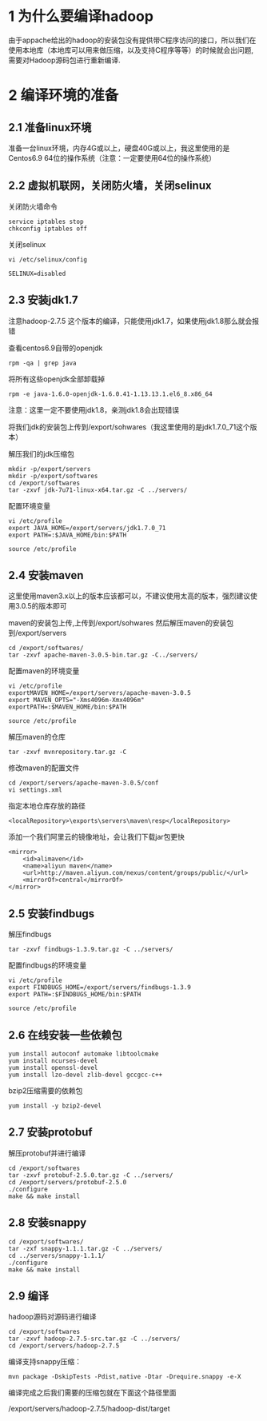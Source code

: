 # 1 为什么要编译hadoop
由于appache给出的hadoop的安装包没有提供带C程序访问的接口，所以我们在使用本地库（本地库可以用来做压缩，以及支持C程序等等）的时候就会出问题,需要对Hadoop源码包进行重新编译.

# 2 编译环境的准备
## 2.1 准备linux环境
准备一台linux环境，内存4G或以上，硬盘40G或以上，我这里使用的是Centos6.9 64位的操作系统（注意：一定要使用64位的操作系统）

## 2.2 虚拟机联网，关闭防火墙，关闭selinux
关闭防火墙命令
``` 
service iptables stop
chkconfig iptables off
```

关闭selinux
``` 
vi /etc/selinux/config

SELINUX=disabled
```

## 2.3 安装jdk1.7
注意hadoop-2.7.5 这个版本的编译，只能使用jdk1.7，如果使用jdk1.8那么就会报错

查看centos6.9自带的openjdk
``` 
rpm -qa | grep java
```

将所有这些openjdk全部卸载掉
``` 
rpm -e java-1.6.0-openjdk-1.6.0.41-1.13.13.1.el6_8.x86_64
```
注意：这里一定不要使用jdk1.8，亲测jdk1.8会出现错误

将我们jdk的安装包上传到/export/sohwares（我这里使用的是jdk1.7.0_71这个版本）

解压我们的jdk压缩包
``` 
mkdir -p/export/servers
mkdir -p/export/softwares
cd /export/softwares
tar -zxvf jdk-7u71-linux-x64.tar.gz -C ../servers/
```

配置环境变量
``` 
vi /etc/profile
export JAVA_HOME=/export/servers/jdk1.7.0_71
export PATH=:$JAVA_HOME/bin:$PATH

source /etc/profile
```

## 2.4 安装maven
这里使用maven3.x以上的版本应该都可以，不建议使用太高的版本，强烈建议使用3.0.5的版本即可

maven的安装包上传,上传到/export/sohwares 然后解压maven的安装包到/export/servers
``` 
cd /export/softwares/
tar -zxvf apache-maven-3.0.5-bin.tar.gz -C../servers/
```

配置maven的环境变量
``` 
vi /etc/profile
exportMAVEN_HOME=/export/servers/apache-maven-3.0.5
export MAVEN_OPTS="-Xms4096m-Xmx4096m"
exportPATH=:$MAVEN_HOME/bin:$PATH

source /etc/profile
```

解压maven的仓库
``` 
tar -zxvf mvnrepository.tar.gz -C
```

修改maven的配置文件
``` 
cd /export/servers/apache-maven-3.0.5/conf
vi settings.xml
```

指定本地仓库存放的路径
```
<localRepository>\exports\servers\maven\resp</localRepository>
```
添加一个我们阿里云的镜像地址，会让我们下载jar包更快
``` 
<mirror>
    <id>alimaven</id>
    <name>aliyun maven</name>
    <url>http://maven.aliyun.com/nexus/content/groups/public/</url>
    <mirrorOf>central</mirrorOf>
</mirror>
```

## 2.5 安装findbugs
解压findbugs
``` 
tar -zxvf findbugs-1.3.9.tar.gz -C ../servers/
```

配置findbugs的环境变量
``` 
vi /etc/profile
export FINDBUGS_HOME=/export/servers/findbugs-1.3.9
export PATH=:$FINDBUGS_HOME/bin:$PATH

source /etc/profile
```

## 2.6 在线安装一些依赖包
``` 
yum install autoconf automake libtoolcmake
yum install ncurses-devel
yum install openssl-devel
yum install lzo-devel zlib-devel gccgcc-c++
```

bzip2压缩需要的依赖包
``` 
yum install -y bzip2-devel
```

## 2.7 安装protobuf
解压protobuf并进行编译
``` 
cd /export/softwares
tar -zxvf protobuf-2.5.0.tar.gz -C ../servers/
cd /export/servers/protobuf-2.5.0
./configure
make && make install
```

## 2.8 安装snappy
``` 
cd /export/softwares/
tar -zxf snappy-1.1.1.tar.gz -C ../servers/
cd ../servers/snappy-1.1.1/
./configure
make && make install
```

## 2.9 编译
hadoop源码对源码进行编译
``` 
cd /export/softwares
tar -zxvf hadoop-2.7.5-src.tar.gz -C ../servers/
cd /export/servers/hadoop-2.7.5
```

编译支持snappy压缩：
``` 
mvn package -DskipTests -Pdist,native -Dtar -Drequire.snappy -e-X
```

编译完成之后我们需要的压缩包就在下面这个路径里面

/export/servers/hadoop-2.7.5/hadoop-dist/target



